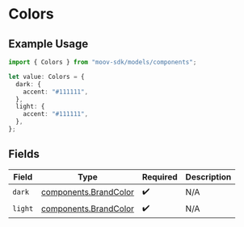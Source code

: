 # Colors

## Example Usage

```typescript
import { Colors } from "moov-sdk/models/components";

let value: Colors = {
  dark: {
    accent: "#111111",
  },
  light: {
    accent: "#111111",
  },
};
```

## Fields

| Field                                                          | Type                                                           | Required                                                       | Description                                                    |
| -------------------------------------------------------------- | -------------------------------------------------------------- | -------------------------------------------------------------- | -------------------------------------------------------------- |
| `dark`                                                         | [components.BrandColor](../../models/components/brandcolor.md) | :heavy_check_mark:                                             | N/A                                                            |
| `light`                                                        | [components.BrandColor](../../models/components/brandcolor.md) | :heavy_check_mark:                                             | N/A                                                            |